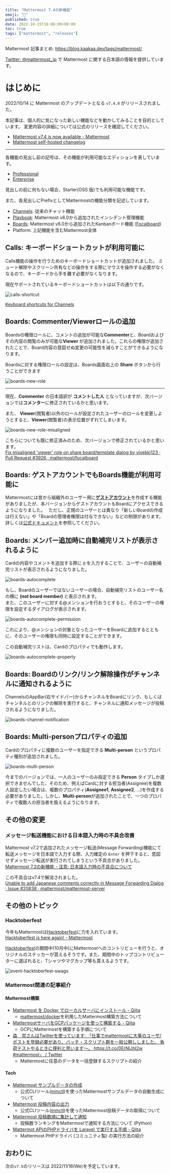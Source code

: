 ```yaml
---
title: "Mattermost 7.4の新機能"
emoji: "🎉"
published: true
date: 2022-10-15T16:00:00+09:00
toc: true
tags: ["mattermost", "releases"]
---
```


Mattermost 記事まとめ: https://blog.kaakaa.dev/tags/mattermost/

[Twitter: @mattermost_jp](https://twitter.com/mattermost_jp) で Mattermost に関する日本語の情報を提供しています。

# はじめに

2022/10/14 に Mattermost のアップデートとなる `v7.4.0` がリリースされました。

本記事は、個人的に気になった新しい機能などを動かしてみることを目的としています。
変更内容の詳細については公式のリリースを確認してください。

- [Mattermost v7\.4 is now available \- Mattermost](https://mattermost.com/blog/mattermost-v7-4-is-now-available/)
- [Mattermost self\-hosted changelog](https://docs.mattermost.com/install/self-managed-changelog.html#release-v7-4-feature-release)

---

各機能の見出し前の記号は、その機能が利用可能なエディションを表しています。

- [Professional](https://mattermost.com/pricing/)
- [Enterprise](https://mattermost.com/pricing/)

見出しの前に何もない場合、Starter(OSS 版)でも利用可能な機能です。

また、各見出しにPrefixとしてMattermostの機能分類を記述しています。

- [Channels](https://docs.mattermost.com/guides/channels.html): 従来のチャット機能
- [Playbook](https://docs.mattermost.com/guides/playbooks.html): Mattermost v6.0から追加されたインシデント管理機能
- [Boards](https://docs.mattermost.com/guides/boards.html): Mattermost v6.0から追加されたKanbanボード機能 ([Focalboard](https://www.focalboard.com/))
- Platform: 上記機能を含むMattermost全体

## Calls: キーボードショートカットが利用可能に

Calls機能の操作を行うためのキーボードショートカットが追加されました。
ミュート解除やスクリーン共有などの操作をする際にマウスを操作する必要がなくなるので、キーボードから手を離す必要がなくなります。

現在サポートされているキーボードショートカットは以下の通りです。

![calls-shortcut](https://blog.kaakaa.dev/images/posts/mattermost/releases-7.4/calls-shortcut.png)

[Keyboard shortcuts for Channels](https://docs.mattermost.com/channels/keyboard-shortcuts-for-channels.html#calls-shortcuts)

## Boards: Commenter/Viewerロールの追加

Boardsの権限ロールに、コメントの追加が可能な**Commenter**と、Boardおよびその内容の閲覧のみが可能な**Viewer** が追加されました。これらの権限が追加されたことで、Board内容の意図せぬ変更の可能性を減らすことができるようになります。

Boardsに対する権限ロールの設定は、Boards画面右上の **Share** ボタンから行うことができます

![boards-new-role](https://blog.kaakaa.dev/images/posts/mattermost/releases-7.4/boards-new-role.png)

---

現在、**Commenter** の日本語訳が **コメントした人** となっていますが、次バージョンでは**コメンター**に修正されているかと思います。

また、 **Viewer**(閲覧者)以外のロールが設定されたユーザーのロールを変更しようとすると、**Viewer**(閲覧者)の表示位置がずれてしまいます。

![boards-new-role-misaligned](https://blog.kaakaa.dev/images/posts/mattermost/releases-7.4/boards-new-role-misaligned.png)

こちらについても既に修正済みのため、次バージョンで修正されているかと思います。  
[Fix misaligned 'viewer' role on share board/template dialog by vivekkj123 · Pull Request \#3926 · mattermost/focalboard](https://github.com/mattermost/focalboard/pull/3926)


<!-- 
## Boards: Minimum default board roles
(新しい機能の話でなくユースケースの話であり、説明しようとすると複雑になり混乱を与えそうなので割愛)
-->

## Boards: ゲストアカウントでもBoards機能が利用可能に

Mattermostには昔から組織外のユーザー用に[**ゲストアカウント**](https://docs.mattermost.com/onboard/guest-accounts.html)を作成する機能がありましたが、本バージョンからゲストアカウントもBoardにアクセスできるようになりました。　 
ただし、正規のユーザーとは異なり「新しいBoardの作成は行えない」や「Boardの管理者権限は付与できない」などの制限があります。詳しくは[公式ドキュメント](https://docs.mattermost.com/boards/share-and-collaborate.html#guest-accounts)を参照してください。

## Boards: メンバー追加時に自動補完リストが表示されるように

Cardの内容やコメントを追加する際に `@` を入力することで、ユーザーの自動補完リストが表示されるようになりました。  

![boards-autocomplete](https://blog.kaakaa.dev/images/posts/mattermost/releases-7.4/boards-autocomplete.png)

もし、Boardのユーザーではないユーザーの場合、自動補完リストのユーザー名の横に **(not board member)** と表示されます。  
また、このユーザーに対する@メンションを行おうとすると、そのユーザーの権限を設定するダイアログが表示されます。

![boards-autocomplete-permission](https://blog.kaakaa.dev/images/posts/mattermost/releases-7.4/boards-autocomplete-permission.png)

これにより、@メンションの対象となったユーザーをBoardに追加するとともに、そのユーザーの権限も同時に設定することができます。

この自動補完リストは、Cardのプロパティでも動作します。

![boards-autocomplete-property](https://blog.kaakaa.dev/images/posts/mattermost/releases-7.4/boards-autocomplete-property.png)

## Boards: Boardのリンク/リンク解除操作がチャンネルに通知されるように

ChannelsのAppBar(右サイドバー)からチャンネルをBoardにリンク、もしくはチャンネルとのリンクの解除を実行すると、チャンネルに通知メッセージが投稿されるようになりました。

![boards-channel-notification](https://blog.kaakaa.dev/images/posts/mattermost/releases-7.4/boards-channel-notification.png)

## Boards: Multi-personプロパティの追加

Cardのプロパティに複数のユーザーを指定できる **Multi-person** というプロパティ種別が追加されました。

![boards-multi-person](https://blog.kaakaa.dev/images/posts/mattermost/releases-7.4/boards-multi-person.png)

今までのバージョンでは、一人のユーザーのみ指定できる **Person** タイプしか選択できませんでした、そのため、例えばCardに対する担当者(Assignee)を複数人設定したい場合は、複数のプロパティ(**Assignee1**, **Assignee2**, ...)を作成する必要がありました。しかし、**Multi-person**が追加されたことで、一つのプロパティで複数人の担当者を扱えるようになります。

## その他の変更

### メッセージ転送機能における日本語入力時の不具合改善

Mattermost v7.2で追加されたメッセージ転送(Message Forwarding)機能にて転送メッセージを日本語で入力する際、入力確定の `Enter` を押下すると、意図せずメッセージ転送が実行されてしまうという不具合がありました。  
[Mattermost 7.2の新機能 - 注意: 日本語入力時の不具合について](https://blog.kaakaa.dev/post/mattermost/releases-7.2/#%E6%B3%A8%E6%84%8F-%E6%97%A5%E6%9C%AC%E8%AA%9E%E5%85%A5%E5%8A%9B%E6%99%82%E3%81%AE%E4%B8%8D%E5%85%B7%E5%90%88%E3%81%AB%E3%81%A4%E3%81%84%E3%81%A6)

この不具合はv7.4で解消されました。  
[Unable to add Japanese comments correctly in Message Forwarding Dialog · Issue \#20838 · mattermost/mattermost\-server](https://github.com/mattermost/mattermost-server/issues/20838)


## その他のトピック

### Hacktoberfest

今年もMattermostは[Hacktoberfest](https://hacktoberfest.com/)に力を入れています。  
[Hacktoberfest is here again\! \- Mattermost](https://mattermost.com/blog/hacktoberfest-2022/)

[Hacktoberfest](https://hacktoberfest.com/)の期間中(10月中)にMattermostへのコントリビューを行うと、オリジナルのステッカーが貰えるそうです。また、期間中のトップコントリビューターに選ばれると、Tシャツやマグカップ等も貰えるようです。

![event-hacktoberfest-swags](https://blog.kaakaa.dev/images/posts/mattermost/releases-7.4/event-hacktoberfest-swags.png)

### Mattermost関連の記事紹介

#### Mattermost構築

* [Mattermost を Docker でローカルサーバにインストール \- Qiita](https://qiita.com/nanbuwks/items/b20e2df483f6806909ab)
  * [mattermost/docker](https://github.com/mattermost/docker)を利用したMattermost構築方法について
* [MattermostサーバをGCPパッケージを使って構築する \- Qiita](https://qiita.com/Power-mind74/items/6e8cbe5cb42d7094ca57)
  * GCPにMattermostを構築する手順について
* [森　崇さんはTwitterを使っています: 「仕事でmattermostに大量のユーザ/ポストを登録必要があり、バッチ・スクリプト群を一般公開ししました。 負荷テストやるときに便利と思います〜。 https://t\.co/0ErNlJhI2w \#mattermost」 / Twitter](https://twitter.com/kanetugu2020/status/1577185142896230401)
  * Mattermostに任意のデータを一括登録するスクリプトの紹介

#### Tech

* [Mattermost サンプルデータの作成](https://zenn.dev/kiyasu7028/articles/20295d293aa0ae)
  * 公式CLIツール([mmctl](https://github.com/mattermost/mmctl))を使ったMattermostサンプルデータの自動生成について
* [Mattermost 投稿内容の出力](https://zenn.dev/kiyasu7028/articles/f2a59351495c58)
  * 公式CLIツール([mmctl](https://github.com/mattermost/mmctl))を使ったMattermost投稿データの取得について
* [Mattermost 投稿数順に集計して通知](https://zenn.dev/kiyasu7028/articles/83b38aff54f4b6)
  * 投稿数ランキングをMattermostで通知する方法について (Python)
* [Mattermot APIのPHPドライバを Laravel で実行する手順 \- Qiita](https://qiita.com/kanetugu2018/items/bf0e22a58d2ecd8f4062)
  * Mattermost PHPドライバ (コミュニティ製) の実行方法の紹介

## おわりに
次の`v7.5`のリリースは 2022/11/16(We)を予定しています。

